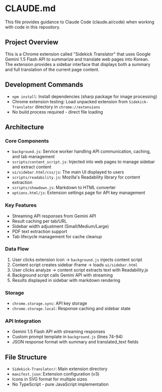 # CLAUDE.md

This file provides guidance to Claude Code (claude.ai/code) when working with code in this repository.

## Project Overview

This is a Chrome extension called "Sidekick Translator" that uses Google Gemini 1.5 Flash API to summarize and translate web pages into Korean. The extension provides a sidebar interface that displays both a summary and full translation of the current page content.

## Development Commands

- `npm install`: Install dependencies (sharp package for image processing)
- Chrome extension testing: Load unpacked extension from `Sidekick-Translator` directory in `chrome://extensions`
- No build process required - direct file loading

## Architecture

### Core Components
- `background.js`: Service worker handling API communication, caching, and tab management
- `scripts/content_script.js`: Injected into web pages to manage sidebar and extract content
- `ui/sidebar.html/css/js`: The main UI displayed to users
- `scripts/readability.js`: Mozilla's Readability library for content extraction
- `scripts/showdown.js`: Markdown to HTML converter
- `options.html/js`: Extension settings page for API key management

### Key Features
- Streaming API responses from Gemini API
- Result caching per tab/URL
- Sidebar width adjustment (Small/Medium/Large)
- PDF text extraction support
- Tab lifecycle management for cache cleanup

### Data Flow
1. User clicks extension icon → `background.js` injects content script
2. Content script creates sidebar iframe → loads `ui/sidebar.html`
3. User clicks analyze → content script extracts text with Readability.js
4. Background script calls Gemini API with streaming
5. Results displayed in sidebar with markdown rendering

### Storage
- `chrome.storage.sync`: API key storage
- `chrome.storage.local`: Response caching and sidebar state

### API Integration
- Gemini 1.5 Flash API with streaming responses
- Custom prompt template in `background.js` (lines 74-94)
- JSON response format with summary and translated_text fields

## File Structure
- `Sidekick-Translator/`: Main extension directory
- `manifest.json`: Extension configuration (v3)
- Icons in SVG format for multiple sizes
- No TypeScript - pure JavaScript implementation